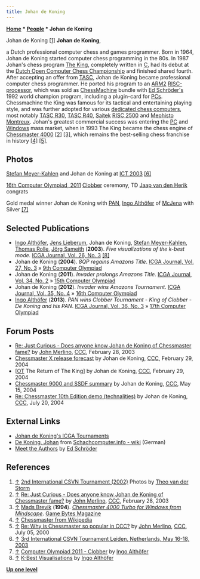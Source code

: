 ```yaml
---
title: Johan de Koning
---
```

**[Home](Home "Home") \* [People](People "People") \* Johan de Koning**



 [](http://old.csvn.nl/gallery16.html) Johan de Koning <a id="cite-note-1" href="#cite-ref-1">[1]</a> 
**Johan de Koning**,  

a Dutch professional computer chess and games programmer. Born in 1964, Johan de Koning started computer chess programming in the 80s. In 1987 Johan's chess program [The King](The_King "The King"), completely written in [C](C "C"), had its debut at the [Dutch Open Computer Chess Championship](Dutch_Open_Computer_Chess_Championship "Dutch Open Computer Chess Championship") and finished shared fourth. After accepting an offer from [TASC](TASC "TASC"), Johan de Koning became professional computer chess programmer. He ported his program to an [ARM2](ARM2 "ARM2") [RISC-processor](https://en.wikipedia.org/wiki/Reduced_instruction_set_computing), which was sold as [ChessMachine](ChessMachine "ChessMachine") bundle with [Ed Schröder's](Ed_Schroder "Ed Schroder") 1992 world champion program, including a plugin-card for [PCs](IBM_PC "IBM PC"). Chessmachine the King was famous for its tactical and entertaining playing style, and was further adopted for various [dedicated chess computers](Dedicated_Chess_Computers "Dedicated Chess Computers"), most notably [TASC R30](TASC_R30 "TASC R30"), [TASC R40](TASC_R40 "TASC R40"), [Saitek](Saitek "Saitek") [RISC 2500](RISC_2500 "RISC 2500") and [Mephisto Montreux](Mephisto_Montreux "Mephisto Montreux"). Johan's greatest commercial success was entering the [PC](IBM_PC "IBM PC") and [Windows](Windows "Windows") mass market, when in 1993 The King became the chess engine of [Chessmaster 4000](Chessmaster "Chessmaster") <a id="cite-note-2" href="#cite-ref-2">[2]</a> <a id="cite-note-3" href="#cite-ref-3">[3]</a>, which remains the best-selling chess franchise in history <a id="cite-note-4" href="#cite-ref-4">[4]</a> <a id="cite-note-5" href="#cite-ref-5">[5]</a>. 



## Photos


 [](http://old.csvn.nl/mei2003toernooi.html) 
[Stefan Meyer-Kahlen](Stefan_Meyer-Kahlen "Stefan Meyer-Kahlen") and Johan de Koning at [ICT 2003](ICT_2003 "ICT 2003") <a id="cite-note-6" href="#cite-ref-6">[6]</a>



 [](http://www.althofer.de/clobber-2011.html) 
[16th Computer Olympiad, 2011](16th_Computer_Olympiad#Clobber "16th Computer Olympiad") [Clobber](Clobber "Clobber") ceremony, TD [Jaap van den Herik](Jaap_van_den_Herik "Jaap van den Herik") congrats   

Gold medal winner Johan de Koning with [PAN](https://www.game-ai-forum.org/icga-tournaments/program.php?id=641), [Ingo Althöfer](Ingo_Alth%C3%B6fer "Ingo Althöfer") of [McJena](https://www.game-ai-forum.org/icga-tournaments/program.php?id=717) with Silver <a id="cite-note-7" href="#cite-ref-7">[7]</a>


  




## Selected Publications


* [Ingo Althöfer](Ingo_Alth%C3%B6fer "Ingo Althöfer"), [Jens Lieberum](Jens_Lieberum "Jens Lieberum"), Johan de Koning, [Stefan Meyer-Kahlen](Stefan_Meyer-Kahlen "Stefan Meyer-Kahlen"), [Thomas Rolle](index.php?title=Thomas_Rolle&action=edit&redlink=1 "Thomas Rolle (page does not exist)"), [Jörg Sameith](index.php?title=J%C3%B6rg_Sameith&action=edit&redlink=1 "Jörg Sameith (page does not exist)") (**2003**). *Five visualizations of the k-best mode.* [ICGA Journal, Vol. 26, No. 3](ICGA_Journal#26_3 "ICGA Journal") <a id="cite-note-8" href="#cite-ref-8">[8]</a>
* Johan de Koning (**2004**). *8QP regains Amazons Title*. [ICGA Journal, Vol. 27, No. 3](ICGA_Journal#27_3 "ICGA Journal") » [9th Computer Olympiad](9th_Computer_Olympiad#Amazons "9th Computer Olympiad")
* Johan de Koning (**2011**). *Invader prolongs Amazons Title*. [ICGA Journal, Vol. 34, No. 2](ICGA_Journal#34_2 "ICGA Journal") » [15th Computer Olympiad](15th_Computer_Olympiad#Amazons "15th Computer Olympiad")
* Johan de Koning (**2012**). *Invader wins Amazons Tournament*. [ICGA Journal, Vol. 35, No. 4](ICGA_Journal#35_4 "ICGA Journal") » [16th Computer Olympiad](16th_Computer_Olympiad#Amazons "16th Computer Olympiad")
* [Ingo Althöfer](Ingo_Alth%C3%B6fer "Ingo Althöfer") (**2013**). *PAN wins Clobber Tournament - King of Clobber - De Koning and his PAN*. [ICGA Journal, Vol. 36, No. 3](ICGA_Journal#36_3 "ICGA Journal") » [17th Computer Olympiad](17th_Computer_Olympiad#Clobber "17th Computer Olympiad")


## Forum Posts


* [Re: Just Curious - Does anyone know Johan de Koning of Chessmaster fame?](https://www.stmintz.com/ccc/index.php?id=287267) by [John Merlino](John_Merlino "John Merlino"), [CCC](CCC "CCC"), February 28, 2003
* [Chessmaster X release forecast](https://www.stmintz.com/ccc/index.php?id=352090) by Johan de Koning, [CCC](CCC "CCC"), February 29, 2004
* [[OT](https://www.stmintz.com/ccc/index.php?id=352092) The Return of The King] by Johan de Koning, [CCC](CCC "CCC"), February 29, 2004
* [Chessmaster 9000 and SSDF summary](https://www.stmintz.com/ccc/index.php?id=365349) by Johan de Koning, [CCC](CCC "CCC"), May 15, 2004
* [Re: Chessmaster 10th Edition demo (technalities)](https://www.stmintz.com/ccc/index.php?id=378198) by Johan de Koning, [CCC](CCC "CCC"), July 20, 2004


## External Links


* [Johan de Koning's ICGA Tournaments](https://www.game-ai-forum.org/icga-tournaments/person.php?id=55)
* [De Koning, Johan](http://www.schach-computer.info/wiki/index.php/Johan_de_Koning) from [Schachcomputer.info - wiki](http://www.schach-computer.info/wiki/index.php/Hauptseite) (German)
* [Meet the Authors](http://www.rebel.nl/authors.htm) by [Ed Schröder](Ed_Schroder "Ed Schroder")


## References


1. <a id="cite-ref-1" href="#cite-note-1">↑</a> [2nd International CSVN Tournament (2002)](http://old.csvn.nl/gallery16.html) Photos by [Theo van der Storm](Theo_van_der_Storm "Theo van der Storm")
2. <a id="cite-ref-2" href="#cite-note-2">↑</a> [Re: Just Curious - Does anyone know Johan de Koning of Chessmaster fame?](https://www.stmintz.com/ccc/index.php?id=287267) by [John Merlino](John_Merlino "John Merlino"), [CCC](CCC "CCC"), February 28, 2003
3. <a id="cite-ref-3" href="#cite-note-3">↑</a> [Mads Brevik](index.php?title=Mads_Brevik&action=edit&redlink=1 "Mads Brevik (page does not exist)") (**1994**). *[Chessmaster 4000 Turbo for Windows from Mindscape](http://www.ibiblio.org/GameBytes/issue18/greviews/chess/chess.html)*. [Game Bytes Magazine](http://www.ibiblio.org/GameBytes/issue18/editor/pub.html)
4. <a id="cite-ref-4" href="#cite-note-4">↑</a> [Chessmaster from Wikipedia](https://en.wikipedia.org/wiki/Chessmaster)
5. <a id="cite-ref-5" href="#cite-note-5">↑</a> [Re: Why is Chessmaster so popular in CCC?](https://www.stmintz.com/ccc/index.php?id=117882) by [John Merlino](John_Merlino "John Merlino"), [CCC](CCC "CCC"), July 05, 2000
6. <a id="cite-ref-6" href="#cite-note-6">↑</a> [3rd International CSVN Tournament Leiden, Netherlands, May 16-18, 2003](http://old.csvn.nl/mei2003toernooi.html)
7. <a id="cite-ref-7" href="#cite-note-7">↑</a> [Computer Olympiad 2011 - Clobber](http://www.althofer.de/clobber-2011.html) by [Ingo Althöfer](Ingo_Alth%C3%B6fer "Ingo Althöfer")
8. <a id="cite-ref-8" href="#cite-note-8">↑</a> [K-Best Visualisations](http://www.althofer.de/k-best-visualisations.html) by [Ingo Althöfer](Ingo_Alth%C3%B6fer "Ingo Althöfer")

**[Up one level](People "People")**







 
